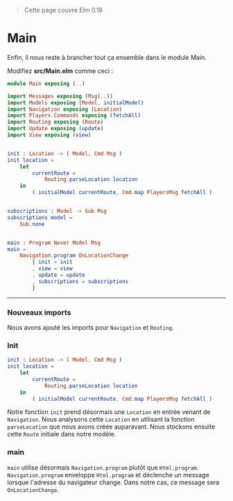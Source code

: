 > Cette page couvre Elm 0.18

# Main

Enfin, il nous reste à brancher tout ça ensemble dans le module Main.

Modifiez __src/Main.elm__ comme ceci :

```elm
module Main exposing (..)

import Messages exposing (Msg(..))
import Models exposing (Model, initialModel)
import Navigation exposing (Location)
import Players.Commands exposing (fetchAll)
import Routing exposing (Route)
import Update exposing (update)
import View exposing (view)


init : Location -> ( Model, Cmd Msg )
init location =
    let
        currentRoute =
            Routing.parseLocation location
    in
        ( initialModel currentRoute, Cmd.map PlayersMsg fetchAll )


subscriptions : Model -> Sub Msg
subscriptions model =
    Sub.none


main : Program Never Model Msg
main =
    Navigation.program OnLocationChange
        { init = init
        , view = view
        , update = update
        , subscriptions = subscriptions
        }
```
---

### Nouveaux imports

Nous avons ajouté les imports pour `Navigation` et `Routing`.

### Init

```elm
init : Location -> ( Model, Cmd Msg )
init location =
    let
        currentRoute =
            Routing.parseLocation location
    in
        ( initialModel currentRoute, Cmd.map PlayersMsg fetchAll )
```

Notre fonction `init` prend désormais une `Location` en entrée venant de `Navigation`. Nous analysons cette `Location` en utilisant la fonction `parseLocation` que nous avons créée auparavant. Nous stockons ensuite cette `Route` initiale dans notre modèle.

### main

`main` utilise désormais `Navigation.program` plutôt que `Html.program`. `Navigation.program` enveloppe `Html.program` et déclenche un message lorsque l'adresse du navigateur change. Dans notre cas, ce message sera `OnLocationChange`.
